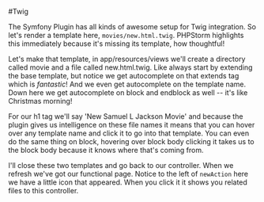 #Twig

The Symfony Plugin has all kinds of awesome setup for Twig integration.
So let's render a template here, `movies/new.html.twig`. PHPStorm highlights
this immediately because it's missing its template, how thoughtful!

Let's make that template, in app/resources/views we'll create a directory
called movie and a file called new.html.twig. Like always start by extending
the base template, but notice we get autocomplete on that extends tag which is
*fantastic*! And we even get autocomplete on the template name. Down here we
get autocomplete on block and endblock as well -- it's like Christmas morning!

For our h1 tag we'll say 'New Samuel L Jackson Movie' and because the plugin
gives us intelligence on these file names it means that you can hover over
any template name and click it to go into that template. You can even do the
same thing on block, hovering over block body clicking it takes us to the block
body because it knows where that's coming from.

I'll close these two templates and go back to our controller. When we refresh we've
got our functional page. Notice to the left of `newAction` here we have a little icon
that appeared. When you click it it shows you related files to this controller. 
